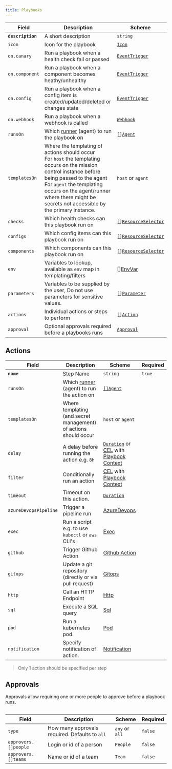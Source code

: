 ```yaml
---
title: Playbooks
---
```


| Field         | Description                                                  | Scheme                                               |
| ------------- | ------------------------------------------------------------ | ---------------------------------------------------- |
| **`description`** | A short description                                          | `string`                                             |
| `icon`        | Icon for the playbook                                        | [`Icon`](/reference/types#icon)  |
| `on.canary`    | Run a playbook when a health check fail or passed | [`EventTrigger`](./events#canary) |
| `on.component` | Run a playbook when a component becomes heathy/unhealthy | [`EventTrigger`](./events#component) |
| `on.config` | Run a playbook when a config item is created/updated/deleted or changes state | [`EventTrigger`](./events#config) |
| `on.webhook`   | Run a playbook when a webhook is called | [`Webhook`](./webhooks)    |
| `runsOn`      | Which [runner](/playbooks/concepts/runners) (agent) to run the playbook on|[`[]Agent`](/reference/types#agent)                                         |
| `templatesOn` | Where the templating of actions should occur  <br/> For `host` the templating occurs on the mission control instance before being passed to the agent <br/> For `agent` the templating occurs on the agent/runner where there might be secrets not accessible by the primary instance. | `host` or `agent`                                      |
| `checks`      | Which health checks can this playbook run on | [`[]ResourceSelector`](/reference/resource-selector) |
| `configs`     | Which config items can this playbook run on | [`[]ResourceSelector`](/reference/resource-selector) |
| `components`  | Which components can this playbook run on | [`[]ResourceSelector`](/reference/resource-selector) |
| `env` | Variables to lookup, available as `env` map in templating/filters | [[]EnvVar](/reference/env-var) |
| `parameters`  | Variables to be supplied by the user, Do not use parameters for sensitive values. | [`[]Parameter`](./parameters)                          |
| `actions`     | Individual actions or steps to perform   | [`[]Action`](#action)                                |
| `approval`    | Optional approvals required before a playbooks runs | [`Approval`](#approval)                    |


## Actions

| Field          | Description                                                  | Scheme                                                | Required |
| -------------- | ------------------------------------------------------------ | ----------------------------------------------------- | -------- |
| **`name`**         | Step Name                                              | `string`                                              | `true`   |
| `runsOn`       | Which [runner](/playbooks/concepts/runners) (agent) to run the action on| [`[]Agent`](/reference/types#agent)                  |          |
| `templatesOn`  | Where templating (and secret management) of actions should occur | `host` or `agent`                                     |          |
| `delay`        | A delay before running the action e.g. `8h`                  | [`Duration`](/reference/types#duration)  or  [CEL](/reference/scripting/cel) with [Playbook Context](./context) |          |
| `filter`       | Conditionally run an action                                                              | [CEL](/reference/scripting/cel) with [Playbook Context](./context)               |          |
| `timeout`      | Timeout on this action.                                      | [`Duration`](/reference/types#duration)                                            |          |
| `azureDevopsPipeline` |   Trigger a pipeline run                                                           | [AzureDevops](/playbooks/actions/azure_devops_pipeline)                |          |
| `exec`         | Run a script e.g. to use `kubectl` or `aws` CLI's            | [Exec](/playbooks/actions/exec.md)                  |          |
| `github` |   Trigger Github Action                                                         | [Github Action](/playbooks/actions/github)                |          |
| `gitops`       | Update a git repository (directly or via pull request)       | [Gitops](/playbooks/actions/gitops.md)              |          |
| `http`         | Call an HTTP Endpoint                                        | [Http](/playbooks/actions/http.md)                  |          |
| `sql`          | Execute a SQL query                                          | [Sql](/playbooks/actions/sql.md)                    |          |
| `pod`          | Run a kubernetes pod.                                        | [Pod](/playbooks/actions/pod.md)                    |          |
| `notification` | Specify notification of action.                              | [Notification](/playbooks/actions/notification.md)  |          |

> Only 1 action should be specified per step

## Approvals

Approvals allow requiring one or more people to approve before a playbook runs.

```yaml title="scale-deployment.yaml" {10-14} file=../../../modules/mission-control/fixtures/playbooks/delete-pv.yaml
```

| Field       | Description                    | Scheme       | Required |
| ----------- | ------------------------------ | ------------ | -------- |
| `type`      | How many approvals required. Defaults to `all`    | `any` or `all`     | `false`  |
| `approvers.[]people` | Login or id of a person| `People` | `false`  |
| `approvers.[]teams` | Name or id of a team | `Team` | `false`  |

